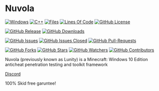 # Nuvola
[![Windows](https://svgshare.com/i/ZhY.svg)](https://github.com/DisabledMallis/Nuvola)
[![C++](https://img.shields.io/badge/Made%20with-C++-1f425f.svg)](https://github.com/DisabledMallis/Nuvola)
[![Files](https://tokei.rs/b1/github/DisabledMallis/Nuvola?category=files)](https://github.com/DisabledMallis/Nuvola)
[![Lines Of Code](https://tokei.rs/b1/github/DisabledMallis/Nuvola?category=code)](https://github.com/DisabledMallis/Nuvola)
[![GitHub License](https://img.shields.io/badge/License-Custom-blue.svg)](https://github.com/DisabledMallis/Nuvola)

[![GitHub Release](https://img.shields.io/github/release/DisabledMallis/Nuvola.svg)](https://GitHub.com/DisabledMallis/Nuvola/releases/)
[![GitHub Downloads](https://img.shields.io/github/downloads/DisabledMallis/Nuvola/total.svg)](https://GitHub.com/DisabledMallis/Nuvola/releases/)

[![GitHub Issues](https://img.shields.io/github/issues/DisabledMallis/Nuvola.svg)](https://GitHub.com/DisabledMallis/Nuvola/issues/)
[![GitHub Issues Closed](https://img.shields.io/github/issues-closed/DisabledMallis/Nuvola.svg)](https://GitHub.com/DisabledMallis/Nuvola/issues/)
[![GitHub Pull-Requests](https://img.shields.io/github/issues-pr/DisabledMallis/Nuvola.svg)](https://GitHub.com/DisabledMallis/Nuvola/pull/)


[![GitHub Forks](https://img.shields.io/github/forks/DisabledMallis/Nuvola.svg?style=social&label=Fork&maxAge=2592000)](https://gitHub.com/DisabledMallis/Nuvola/)
[![GitHub Stars](https://img.shields.io/github/stars/DisabledMallis/Nuvola.svg?style=social&label=Star&maxAge=2592000)](https://gitHub.com/DisabledMallis/Nuvola/)
[![GitHub Watchers](https://img.shields.io/github/watchers/DisabledMallis/Nuvola.svg?style=social&label=Watch&maxAge=2592000)](https://gitHub.com/DisabledMallis/Nuvola)
[![GitHub Contributors](https://img.shields.io/github/contributors/DisabledMallis/Nuvola.svg?style=social&label=Contributors)](https://gitHub.com/DisabledMallis/Nuvola)

Nuvola (previously known as Lunity) is a Minecraft: Windows 10 Edition anticheat penetration testing and toolkit framework

[Discord](https://go-kys.lol/)

100% Skid free garuntee!